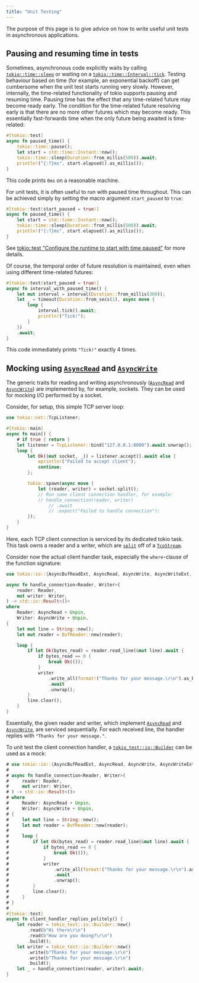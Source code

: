 ```yaml
---
title: "Unit Testing"
---
```


The purpose of this page is to give advice on how to write useful unit tests in
asynchronous applications.

## Pausing and resuming time in tests

Sometimes, asynchronous code explicitly waits by calling [`tokio::time::sleep`]
or waiting on a [`tokio::time::Interval::tick`]. Testing behaviour based on
time (for example, an exponential backoff) can get cumbersome when the unit
test starts running very slowly. However, internally, the time-related
functionality of tokio supports pausing and resuming time. Pausing time has the
effect that any time-related future may become ready early. The condition for
the time-related future resolving early is that there are no more other futures
which may become ready. This essentially fast-forwards time when the only
future being awaited is time-related:

```rust
#[tokio::test]
async fn paused_time() {
    tokio::time::pause();
    let start = std::time::Instant::now();
    tokio::time::sleep(Duration::from_millis(500)).await;
    println!("{:?}ms", start.elapsed().as_millis());
}
```

This code prints `0ms` on a reasonable machine.

For unit tests, it is often useful to run with paused time throughout. This can
be achieved simply by setting the macro argument `start_paused` to `true`:

```rust
#[tokio::test(start_paused = true)]
async fn paused_time() {
    let start = std::time::Instant::now();
    tokio::time::sleep(Duration::from_millis(500)).await;
    println!("{:?}ms", start.elapsed().as_millis());
}
```

See [tokio::test "Configure the runtime to start with time paused"](https://docs.rs/tokio/latest/tokio/attr.test.html#configure-the-runtime-to-start-with-time-paused) for more details.

Of course, the temporal order of future resolution is maintained, even when
using different time-related futures:

```rust
#[tokio::test(start_paused = true)]
async fn interval_with_paused_time() {
    let mut interval = interval(Duration::from_millis(300));
    let _ = timeout(Duration::from_secs(1), async move {
        loop {
            interval.tick().await;
            println!("Tick!");
        }
    })
    .await;
}
```

This code immediately prints `"Tick!"` exactly 4 times.

[`tokio::time::Interval::tick`]: https://docs.rs/tokio/1/tokio/time/struct.Interval.html#method.tick
[`tokio::time::sleep`]: https://docs.rs/tokio/1/tokio/time/fn.sleep.html

## Mocking using [`AsyncRead`] and [`AsyncWrite`]

The generic traits for reading and writing asynchronously ([`AsyncRead`] and
[`AsyncWrite`]) are implemented by, for example, sockets. They can be used for
mocking I/O performed by a socket.

Consider, for setup, this simple TCP server loop:

```rust
use tokio::net::TcpListener;

#[tokio::main]
async fn main() {
    # if true { return }
    let listener = TcpListener::bind("127.0.0.1:8080").await.unwrap();
    loop {
        let Ok((mut socket, _)) = listener.accept().await else {
            eprintln!("Failed to accept client");
            continue;
        };

        tokio::spawn(async move {
            let (reader, writer) = socket.split();
            // Run some client connection handler, for example:
            // handle_connection(reader, writer)
                // .await
                // .expect("Failed to handle connection");
        });
    }
}
```

Here, each TCP client connection is serviced by its dedicated tokio task. This
task owns a reader and a writer, which are [`split`] off of a [`TcpStream`].

Consider now the actual client handler task, especially the `where`-clause of the
function signature:

```rust
use tokio::io::{AsyncBufReadExt, AsyncRead, AsyncWrite, AsyncWriteExt, BufReader};

async fn handle_connection<Reader, Writer>(
    reader: Reader,
    mut writer: Writer,
) -> std::io::Result<()>
where
    Reader: AsyncRead + Unpin,
    Writer: AsyncWrite + Unpin,
{
    let mut line = String::new();
    let mut reader = BufReader::new(reader);

    loop {
        if let Ok(bytes_read) = reader.read_line(&mut line).await {
            if bytes_read == 0 {
                break Ok(());
            }
            writer
                .write_all(format!("Thanks for your message.\r\n").as_bytes())
                .await
                .unwrap();
        }
        line.clear();
    }
}
```

Essentially, the given reader and writer, which implement [`AsyncRead`] and
[`AsyncWrite`], are serviced sequentially. For each received line, the handler
replies with `"Thanks for your message."`.

To unit test the client connection handler, a [`tokio_test::io::Builder`] can
be used as a mock:

```rust
# use tokio::io::{AsyncBufReadExt, AsyncRead, AsyncWrite, AsyncWriteExt, BufReader};
# 
# async fn handle_connection<Reader, Writer>(
#     reader: Reader,
#     mut writer: Writer,
# ) -> std::io::Result<()>
# where
#     Reader: AsyncRead + Unpin,
#     Writer: AsyncWrite + Unpin,
# {
#     let mut line = String::new();
#     let mut reader = BufReader::new(reader);
#
#     loop {
#         if let Ok(bytes_read) = reader.read_line(&mut line).await {
#             if bytes_read == 0 {
#                 break Ok(());
#             }
#             writer
#                 .write_all(format!("Thanks for your message.\r\n").as_bytes())
#                 .await
#                 .unwrap();
#         }
#         line.clear();
#     }
# }
#
#[tokio::test]
async fn client_handler_replies_politely() {
    let reader = tokio_test::io::Builder::new()
        .read(b"Hi there\r\n")
        .read(b"How are you doing?\r\n")
        .build();
    let writer = tokio_test::io::Builder::new()
        .write(b"Thanks for your message.\r\n")
        .write(b"Thanks for your message.\r\n")
        .build();
    let _ = handle_connection(reader, writer).await;
}
```

[`AsyncRead`]: https://docs.rs/tokio/latest/tokio/io/trait.AsyncRead.html
[`AsyncWrite`]: https://docs.rs/tokio/latest/tokio/io/trait.AsyncWrite.html
[`split`]: https://docs.rs/tokio/latest/tokio/net/struct.TcpStream.html#method.split
[`TcpStream`]: https://docs.rs/tokio/latest/tokio/net/struct.TcpStream.html
[`tokio_test::io::Builder`]: https://docs.rs/tokio-test/latest/tokio_test/io/struct.Builder.html
